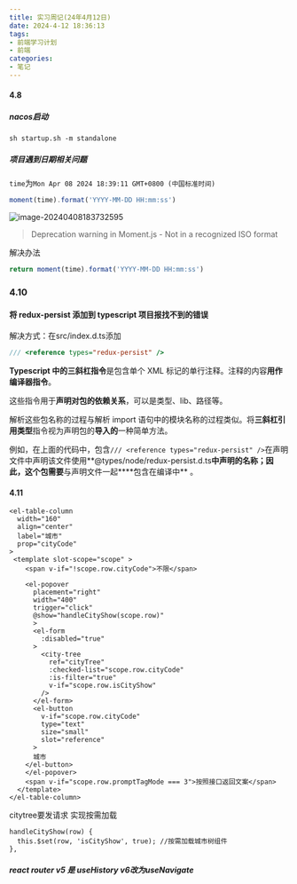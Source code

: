 ```yaml
---
title: 实习周记(24年4月12日)
date: 2024-4-12 18:36:13
tags:
- 前端学习计划
- 前端
categories: 
- 笔记
---
```


#### 4.8

##### nacos启动

```shell
sh startup.sh -m standalone
```

##### 项目遇到日期相关问题

`time`为`Mon Apr 08 2024 18:39:11 GMT+0800 (中国标准时间)`

```js
moment(time).format('YYYY-MM-DD HH:mm:ss')
```

![image-20240408183732595](https://36038098-1323630637.cos.ap-nanjing.myqcloud.com/images/image-20240408183732595.png)

> Deprecation warning in Moment.js - Not in a recognized ISO format

解决办法

```js
return moment(time).format('YYYY-MM-DD HH:mm:ss')
```

### 4.10

#### 将 redux-persist 添加到 typescript 项目报找不到的错误

解决方式：在src/index.d.ts添加

```js
/// <reference types="redux-persist" />
```

**Typescript 中的三斜杠指令**是包含单个 XML 标记的单行注释。注释的内容**用作编译器指令**。

这些指令用于**声明对包的依赖关系**，可以是类型、lib、路径等。

解析这些包名称的过程与解析 import 语句中的模块名称的过程类似。将**三斜杠引用类型**指令视为声明包的**导入的**一种简单方法。

例如，在上面的代码中，包含`/// <reference types="redux-persist" />`在声明文件中声明该文件使用**@types/node/redux-persist.d.ts**中声明的名称；因此，这个包需要**与声明文件一起****包含在编译中** 。

#### 4.11

```vue
<el-table-column
  width="160"
  align="center"
  label="城市"
  prop="cityCode"
>
 <template slot-scope="scope" >
    <span v-if="!scope.row.cityCode">不限</span>

    <el-popover
      placement="right"
      width="400"
      trigger="click"
      @show="handleCityShow(scope.row)"
      >
      <el-form
        :disabled="true"
      >
        <city-tree
          ref="cityTree"
          :checked-list="scope.row.cityCode"
          :is-filter="true"
          v-if="scope.row.isCityShow"
        />
      </el-form>
      <el-button
        v-if="scope.row.cityCode"
        type="text"
        size="small"
        slot="reference"
      >
      城市
    </el-button>
    </el-popover>
    <span v-if="scope.row.promptTagMode === 3">按照接口返回文案</span>
  </template>
</el-table-column>
```

citytree要发请求 实现按需加载

```vue
handleCityShow(row) {
  this.$set(row, 'isCityShow', true); //按需加载城市树组件
},
```

##### react router v5 是 useHistory  v6改为useNavigate

